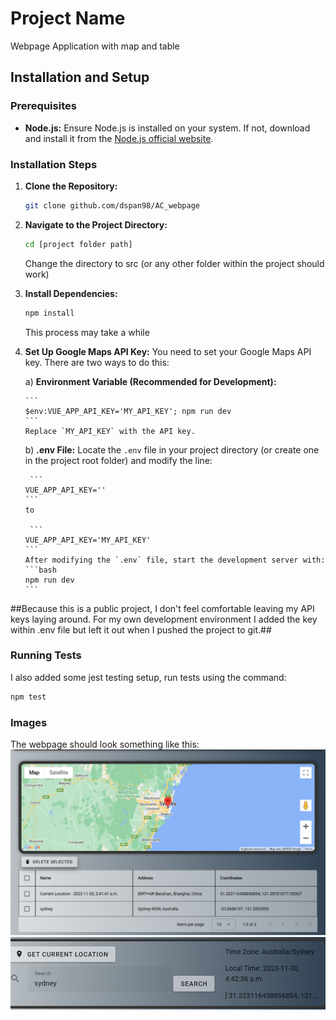 # Project Name

Webpage Application with map and table

## Installation and Setup

### Prerequisites

- **Node.js:** Ensure Node.js is installed on your system. If not, download and install it from the [Node.js official website](https://nodejs.org/).

### Installation Steps

1. **Clone the Repository:**
    ```bash
    git clone github.com/dspan98/AC_webpage
    ```
2. **Navigate to the Project Directory:**
    ```bash
    cd [project folder path]
    ```
    Change the directory to src (or any other folder within the project should work)
3. **Install Dependencies:**
    ```bash
    npm install
    ```
    This process may take a while
4. **Set Up Google Maps API Key:** You need to set your Google Maps API key. There are two ways to do this:

    a) **Environment Variable (Recommended for Development):**
   
       ```
       $env:VUE_APP_API_KEY='MY_API_KEY'; npm run dev
       ```
       Replace `MY_API_KEY` with the API key.

    b) **.env File:**
       Locate the `.env` file in your project directory (or create one in the project root folder) and modify the line:
   
        ```
       VUE_APP_API_KEY=''
       ```
       to
   
        ```
       VUE_APP_API_KEY='MY_API_KEY'
       ```
       After modifying the `.env` file, start the development server with:
       ```bash
       npm run dev
       ```
##Because this is a public project, I don't feel comfortable leaving my API keys laying around. For my own development environment I added the key within .env file but left it out when I pushed the project to git.##

### Running Tests

I also added some jest testing setup, run tests using the command:
```bash
npm test
```

### Images
The webpage should look something like this:
![Image1](/public/image/MapAndTable.png)
![Image2](/public/image/timezoneAndSearch.png)
